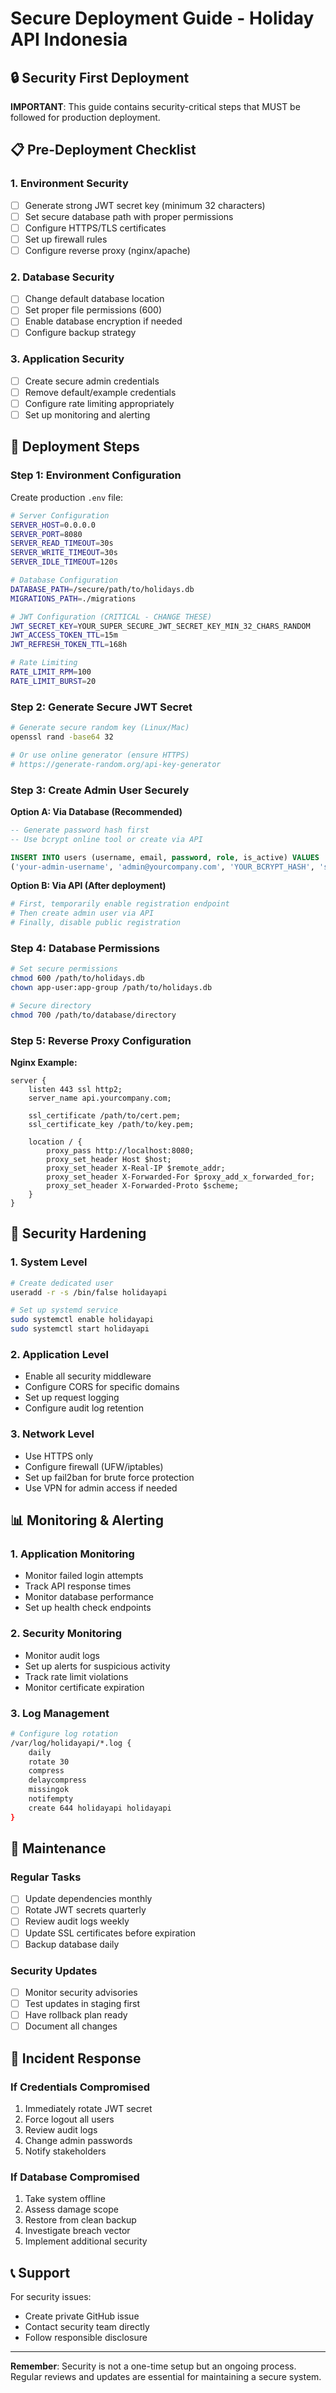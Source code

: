 # Secure Deployment Guide - Holiday API Indonesia

## 🔒 Security First Deployment

**IMPORTANT**: This guide contains security-critical steps that MUST be followed for production deployment.

## 📋 Pre-Deployment Checklist

### 1. Environment Security
- [ ] Generate strong JWT secret key (minimum 32 characters)
- [ ] Set secure database path with proper permissions
- [ ] Configure HTTPS/TLS certificates
- [ ] Set up firewall rules
- [ ] Configure reverse proxy (nginx/apache)

### 2. Database Security
- [ ] Change default database location
- [ ] Set proper file permissions (600)
- [ ] Enable database encryption if needed
- [ ] Configure backup strategy

### 3. Application Security
- [ ] Create secure admin credentials
- [ ] Remove default/example credentials
- [ ] Configure rate limiting appropriately
- [ ] Set up monitoring and alerting

## 🚀 Deployment Steps

### Step 1: Environment Configuration

Create production `.env` file:
```bash
# Server Configuration
SERVER_HOST=0.0.0.0
SERVER_PORT=8080
SERVER_READ_TIMEOUT=30s
SERVER_WRITE_TIMEOUT=30s
SERVER_IDLE_TIMEOUT=120s

# Database Configuration
DATABASE_PATH=/secure/path/to/holidays.db
MIGRATIONS_PATH=./migrations

# JWT Configuration (CRITICAL - CHANGE THESE)
JWT_SECRET_KEY=YOUR_SUPER_SECURE_JWT_SECRET_KEY_MIN_32_CHARS_RANDOM
JWT_ACCESS_TOKEN_TTL=15m
JWT_REFRESH_TOKEN_TTL=168h

# Rate Limiting
RATE_LIMIT_RPM=100
RATE_LIMIT_BURST=20
```

### Step 2: Generate Secure JWT Secret

```bash
# Generate secure random key (Linux/Mac)
openssl rand -base64 32

# Or use online generator (ensure HTTPS)
# https://generate-random.org/api-key-generator
```

### Step 3: Create Admin User Securely

**Option A: Via Database (Recommended)**
```sql
-- Generate password hash first
-- Use bcrypt online tool or create via API

INSERT INTO users (username, email, password, role, is_active) VALUES 
('your-admin-username', 'admin@yourcompany.com', 'YOUR_BCRYPT_HASH', 'super_admin', TRUE);
```

**Option B: Via API (After deployment)**
```bash
# First, temporarily enable registration endpoint
# Then create admin user via API
# Finally, disable public registration
```

### Step 4: Database Permissions

```bash
# Set secure permissions
chmod 600 /path/to/holidays.db
chown app-user:app-group /path/to/holidays.db

# Secure directory
chmod 700 /path/to/database/directory
```

### Step 5: Reverse Proxy Configuration

**Nginx Example:**
```nginx
server {
    listen 443 ssl http2;
    server_name api.yourcompany.com;
    
    ssl_certificate /path/to/cert.pem;
    ssl_certificate_key /path/to/key.pem;
    
    location / {
        proxy_pass http://localhost:8080;
        proxy_set_header Host $host;
        proxy_set_header X-Real-IP $remote_addr;
        proxy_set_header X-Forwarded-For $proxy_add_x_forwarded_for;
        proxy_set_header X-Forwarded-Proto $scheme;
    }
}
```

## 🔐 Security Hardening

### 1. System Level
```bash
# Create dedicated user
useradd -r -s /bin/false holidayapi

# Set up systemd service
sudo systemctl enable holidayapi
sudo systemctl start holidayapi
```

### 2. Application Level
- Enable all security middleware
- Configure CORS for specific domains
- Set up request logging
- Configure audit log retention

### 3. Network Level
- Use HTTPS only
- Configure firewall (UFW/iptables)
- Set up fail2ban for brute force protection
- Use VPN for admin access if needed

## 📊 Monitoring & Alerting

### 1. Application Monitoring
- Monitor failed login attempts
- Track API response times
- Monitor database performance
- Set up health check endpoints

### 2. Security Monitoring
- Monitor audit logs
- Set up alerts for suspicious activity
- Track rate limit violations
- Monitor certificate expiration

### 3. Log Management
```bash
# Configure log rotation
/var/log/holidayapi/*.log {
    daily
    rotate 30
    compress
    delaycompress
    missingok
    notifempty
    create 644 holidayapi holidayapi
}
```

## 🔄 Maintenance

### Regular Tasks
- [ ] Update dependencies monthly
- [ ] Rotate JWT secrets quarterly
- [ ] Review audit logs weekly
- [ ] Update SSL certificates before expiration
- [ ] Backup database daily

### Security Updates
- [ ] Monitor security advisories
- [ ] Test updates in staging first
- [ ] Have rollback plan ready
- [ ] Document all changes

## 🚨 Incident Response

### If Credentials Compromised
1. Immediately rotate JWT secret
2. Force logout all users
3. Review audit logs
4. Change admin passwords
5. Notify stakeholders

### If Database Compromised
1. Take system offline
2. Assess damage scope
3. Restore from clean backup
4. Investigate breach vector
5. Implement additional security

## 📞 Support

For security issues:
- Create private GitHub issue
- Contact security team directly
- Follow responsible disclosure

---

**Remember**: Security is not a one-time setup but an ongoing process. Regular reviews and updates are essential for maintaining a secure system.
